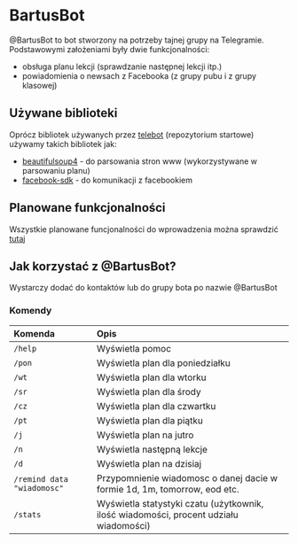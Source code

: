 # BartusBot
@BartusBot to bot stworzony na potrzeby tajnej grupy na Telegramie. Podstawowymi założeniami były dwie funkcjonalności:
- obsługa planu lekcji (sprawdzanie następnej lekcji itp.)
- powiadomienia o newsach z Facebooka (z grupy pubu i z grupy klasowej)

## Używane biblioteki
Oprócz bibliotek używanych przez [telebot](https://github.com/yukuku/telebot) (repozytorium startowe) używamy takich bibliotek jak:
- [beautifulsoup4](http://www.crummy.com/software/BeautifulSoup/bs4/doc/) - do parsowania stron www (wykorzystywane w parsowaniu planu)
- [facebook-sdk](https://github.com/pythonforfacebook/facebook-sdk) - do komunikacji z facebookiem

## Planowane funkcjonalności
Wszystkie planowane funcjonalności do wprowadzenia można sprawdzić [tutaj](https://github.com/r3tard/BartusBot/issues?q=is%3Aopen+is%3Aissue+label%3Aenhancement)

## Jak korzystać z @BartusBot?
Wystarczy dodać do kontaktów lub do grupy bota po nazwie @BartusBot

### Komendy

Komenda | Opis
:------ | :------------------------------
`/help` | Wyświetla pomoc
`/pon`  | Wyświetla plan dla poniedziałku
`/wt`   | Wyświetla plan dla wtorku
`/sr`   | Wyświetla plan dla środy
`/cz`   | Wyświetla plan dla czwartku
`/pt`   | Wyświetla plan dla piątku
`/j`    | Wyświetla plan na jutro
`/n`    | Wyświetla następną lekcje
`/d`    | Wyświetla plan na dzisiaj
`/remind data "wiadomosc"` | Przypomnienie wiadomosc o danej dacie w formie 1d, 1m, tomorrow, eod etc.
`/stats` | Wyświetla statystyki czatu (użytkownik, ilość wiadomości, procent udziału wiadomości)